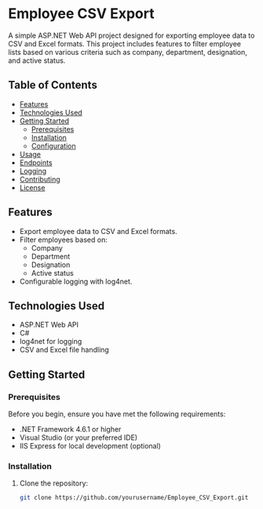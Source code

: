# Employee CSV Export

A simple ASP.NET Web API project designed for exporting employee data to CSV and Excel formats. This project includes features to filter employee lists based on various criteria such as company, department, designation, and active status.

## Table of Contents

- [Features](#features)
- [Technologies Used](#technologies-used)
- [Getting Started](#getting-started)
  - [Prerequisites](#prerequisites)
  - [Installation](#installation)
  - [Configuration](#configuration)
- [Usage](#usage)
- [Endpoints](#endpoints)
- [Logging](#logging)
- [Contributing](#contributing)
- [License](#license)

## Features

- Export employee data to CSV and Excel formats.
- Filter employees based on:
  - Company
  - Department
  - Designation
  - Active status
- Configurable logging with log4net.

## Technologies Used

- ASP.NET Web API
- C#
- log4net for logging
- CSV and Excel file handling

## Getting Started

### Prerequisites

Before you begin, ensure you have met the following requirements:

- .NET Framework 4.6.1 or higher
- Visual Studio (or your preferred IDE)
- IIS Express for local development (optional)

### Installation

1. Clone the repository:

   ```bash
   git clone https://github.com/yourusername/Employee_CSV_Export.git
